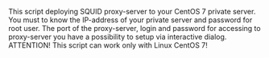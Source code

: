 This script deploying SQUID proxy-server to your CentOS 7 private server. 
You must to know the IP-address of your private server and password for root user.
The port of the proxy-server, login and password for accessing to proxy-server you have a possibility to setup via interactive dialog.
ATTENTION! This script can work only with Linux CentOS 7!
